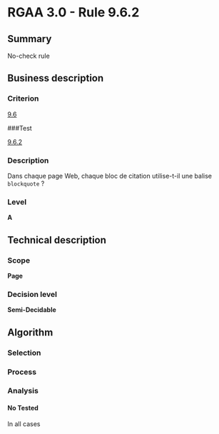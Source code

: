 # RGAA 3.0 -  Rule 9.6.2

## Summary

No-check rule

## Business description

### Criterion

[9.6](http://disic.github.io/rgaa_referentiel_en/RGAA3.0_Criteria_English_version_v1.html#crit-9-6)

###Test

[9.6.2](http://disic.github.io/rgaa_referentiel_en/RGAA3.0_Criteria_English_version_v1.html#test-9-6-2)

### Description

Dans chaque page Web, chaque bloc de citation utilise-t-il une balise `blockquote` ?

### Level

**A**

## Technical description

### Scope

**Page**

### Decision level

**Semi-Decidable**

## Algorithm

### Selection

### Process

### Analysis

#### No Tested 

In all cases
